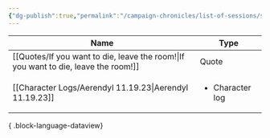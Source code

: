 ```yaml
---
{"dg-publish":true,"permalink":"/campaign-chronicles/list-of-sessions/session-7/","tags":["Event"]}
---
```



| Name                                                                                   | Type                            |
| -------------------------------------------------------------------------------------- | ------------------------------- |
| [[Quotes/If you want to die, leave the room!\|If you want to die, leave the room!]] | Quote                           |
| [[Character Logs/Aerendyl 11.19.23\|Aerendyl 11.19.23]]                             | <ul><li>Character log</li></ul> |

{ .block-language-dataview}
